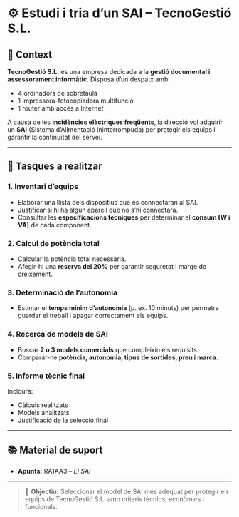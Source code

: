 # ⚙️ **Estudi i tria d’un SAI – TecnoGestió S.L.**

## 🏢 **Context**

**TecnoGestió S.L.** és una empresa dedicada a la **gestió documental i assessorament informàtic**.
Disposa d’un despatx amb:

* 4 ordinadors de sobretaula
* 1 impressora-fotocopiadora multifunció
* 1 router amb accés a Internet

A causa de les **incidències elèctriques freqüents**, la direcció vol adquirir un **SAI** (Sistema d’Alimentació Ininterrompuda) per protegir els equips i garantir la continuïtat del servei.

---

## 🧰 **Tasques a realitzar**

### 1. **Inventari d’equips**

* Elaborar una llista dels dispositius que es connectaran al SAI.
* Justificar si hi ha algun aparell que no s’hi connectarà.
* Consultar les **especificacions tècniques** per determinar el **consum (W i VA)** de cada component.

### 2. **Càlcul de potència total**

* Calcular la potència total necessària.
* Afegir-hi una **reserva del 20%** per garantir seguretat i marge de creixement.

### 3. **Determinació de l’autonomia**

* Estimar el **temps mínim d’autonomia** (p. ex. 10 minuts) per permetre guardar el treball i apagar correctament els equips.

### 4. **Recerca de models de SAI**

* Buscar **2 o 3 models comercials** que compleixin els requisits.
* Comparar-ne **potència, autonomia, tipus de sortides, preu i marca.**

### 5. **Informe tècnic final**

Inclourà:

* Càlculs realitzats
* Models analitzats
* Justificació de la selecció final

---

## 📚 **Material de suport**

* **Apunts:** RA1AA3 – *El SAI*

---

> 🎯 **Objectiu:** Seleccionar el model de SAI més adequat per protegir els equips de TecnoGestió S.L. amb criteris tècnics, econòmics i funcionals.
